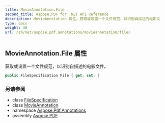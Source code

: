 ```yaml
---
title: MovieAnnotation.File
second_title: Aspose.PDF for .NET API Reference
description: MovieAnnotation 属性。获取或设置一个文件规范，以识别自描述的电影文件
type: docs
weight: 40
url: /zh/net/aspose.pdf.annotations/movieannotation/file/
---
```

## MovieAnnotation.File 属性

获取或设置一个文件规范，以识别自描述的电影文件。

```csharp
public FileSpecification File { get; set; }
```

### 另请参阅

* class [FileSpecification](../../../aspose.pdf/filespecification/)
* class [MovieAnnotation](../)
* namespace [Aspose.Pdf.Annotations](../../../aspose.pdf.annotations/)
* assembly [Aspose.PDF](../../../)